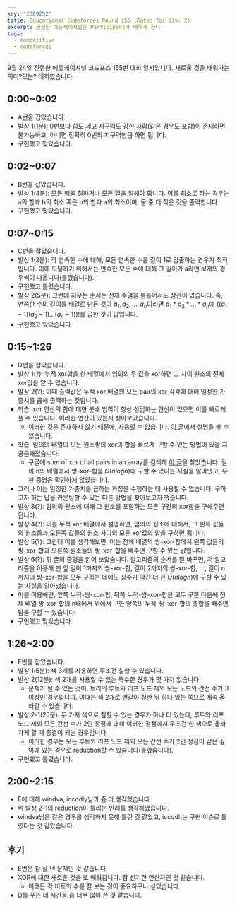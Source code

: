 ```yaml
---
key: "2309252"
title: Educational Codeforces Round 155 (Rated for Div. 2)
excerpt: 진정한 에듀케이셔널은 Participant가 배우게 한다
tags:
  - competitive
  - codeforces
---
```

9월 24일 진행한 에듀케이셔널 코드포스 155번 대회 일지입니다. 새로울 것을 배워가는 의미?있는? 대회였습니다.

## 0:00~0:02
- A번을 잡았습니다.
- 발상 1(1분): 0번보다 힘도 세고 지구력도 강한 사람(같은 경우도 포함)이 존재하면 불가능하고, 아니면 정확히 0번의 지구력만큼 하면 됩니다.
- 구현했고 맞았습니다.

## 0:02~0:07
- B번을 잡았습니다.
- 발상 1(4분): 모든 행을 칠하거나 모든 열을 칠해야 합니다. 이를 최소로 하는 경우는 a의 합과 b의 최소 혹은 b의 합과 a의 최소이며, 둘 중 더 작은 것을 출력합니다.
- 구현했고 맞았습니다.

## 0:07~0:15
- C번을 잡았습니다.
- 발상 1(2분): 각 연속한 수에 대해, 모든 연속한 수를 길이 1로 압출하는 경우가 최적입니다. 이에 도달하기 위해서는 연속한 모든 수에 대해 그 길이가 a라면 a!개의 경우씩이 나옵니다(틀렸습니다).
- 구현했고 틀렸습니다.
- 발상 2(5분): 그런데 지우는 순서는 전체 수열을 통틀어서도 상관이 없습니다. 즉, 연속한 수의 길이를 배열로 만든 것이 $a_1, a_2, ..., a_n$이라면 $a_1*a_2*...*a_n$에 $((a_1-1)(a_2-1)...(a_n-1))!$를 곱한 것이 답입니다.
- 구현했고 맞았습니다.

## 0:15~1:26
- D번을 잡았습니다.
- 발상 1(?): 누적 xor합을 한 배열에서 임의의 두 값을 xor하면 그 사이 원소의 전체 xor값을 알 수 있습니다.
- 발상 2(?): 이때 출력값은 누적 xor 배열의 모든 pair의 xor 각각에 대해 일정한 가중치를 곱해 출력하는 것입니다.
- 학습: xor 연산의 합에 대한 분배 법칙이 항상 성립하는 연산이 있으면 이를 빠르게 풀 수 있습니다. 이러한 연산이 있는지 찾아보았습니다.
	- 이러한 것은 존재하지 않기 때문에, 사용할 수 없습니다. [이 글](https://stackoverflow.com/questions/7914504/moving-out-before-brackets-with-xor)에서 설명을 볼 수 있습니다.
- 학습: 임의의 배열의 모든 원소쌍의 xor의 합을 빠르게 구할 수 있는 방법이 있을 지 궁금해졌습니다.
	- 구글에 sum of xor of all pairs in an array를 검색해 [이 글](https://www.geeksforgeeks.org/sum-xor-pairs-array/)을 찾았습니다. 길이 n의 배열에서 쌍-xor-합을 $O(nlogn)$에 구할 수 있다는 사실을 알아냈고, 우선 증명은 확인하지 않았습니다.
- 그러나 이는 일정한 가중치를 곱하는 과정을 수행하는 데 사용할 수 없습니다. 구하고자 하는 답을 카운팅할 수 있는 다른 방법을 찾아보고자 했습니다.
- 발상 3(?): 임의의 원소에 대해 그 원소를 포함하는 모든 구간의 xor합을 구해주면 됩니다.
- 발상 4(?): 이를 누적 xor 배열에서 설명하면, 임의의 원소에 대해서, 그 왼쪽 값들의 원소들과 오른쪽 값들의 원소 사이의 모든 xor값의 합을 구하면 됩니다.
- 발상 5(?): 그런데 이를 생각해보면, 이는 전체 배열의 쌍-xor-합에서 왼쪽 값들의 쌍-xor-합과 오른쪽 원소들의 쌍-xor-합을 빼주면 구할 수 있는 값입니다.
- 발상 6(?): 위 글의 증명을 읽어 보았습니다. 알고리즘의 순서를 잘 바꾸면, 저 알고리즘을 이용해 맨 앞 길이 1까지의 쌍-xor-합, 길이 2까지의 쌍-xor-합, ..., 길이 n까지의 쌍-xor-합을 모두 구하는 데에도 상수가 약간 더 큰 $O(nlogn)$에 구할 수 있는 사실을 알아냈습니다.
- 이를 이용해면, 앞쪽 누적-쌍-xor-합, 뒤쪽 누적-쌍-xor-합을 모두 구한 다음에 전체 배열 쌍-xor-합의 n배에서 위에서 구한 양쪽의 누적-쌍-xor-합의 총합을 빼주면 답을 구할 수 있습니다!
- 구현했고 맞았습니다.

## 1:26~2:00
- E번을 잡았습니다.
- 발상 1(5분): 색 3개를 사용하면 무조건 칠할 수 있습니다. 
- 발상 2(12분): 색 2개를 사용할 수 있는 특수한 경우가 몇 가지 있습니다.
	- 문제가 될 수 있는 것이, 트리의 루트와 리프 노드 제외 모든 노드의 간선 수가 3 이상인 경우입니다. 이때는 색 2개로 번갈아 칠한 뒤 하나 있는 쪽으로 계속 올라갈 수 있습니다.
- 발상 2-1(25분): 두 가지 색으로 칠할 수 있는 경우가 하나 더 있는데, 루트와 리프 노드 제외 모든 간선 수가 2인 정점에 대해 이러한 정점에서 무조건 한 색으로 올라가게 할 때 종결이 되는 경우입니다.
	- 이러한 경우는 모든 루트와 리프 노드 제외 모든 간선 수가 2인 정점이 같은 깊이에 있는 경우로 reduction할 수 있습니다(틀렸습니다).
- 구현했고 틀렸습니다.

## 2:00~2:15
- E에 대해 windva, iccodly님과 좀 더 생각했습니다.
- 위 발상 2-1의 reduction이 틀리는 반례를 생각해냈습니다.
- windva님은 같은 경우를 생각하지 못해 틀린 것 같았고, iccodlt는 구현 이슈로 틀렸다는 것 같았습니다.

## 후기
- E번은 참 잘 낸 문제인 것 같습니다.
- XOR에 대한 새로운 것을 또 배워갑니다. 참 신기한 연산자인 것 같습니다.
	- 어쨌든 각 비트의 수를 잘 보는 것이 중요하구나 싶었습니다.
- D를 푸는 데 시간을 좀 너무 많이 쓴 것 같습니다.
